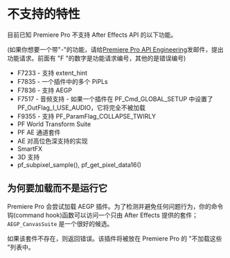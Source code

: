 # 不支持的特性

目前已知 Premiere Pro 不支持 After Effects API 的以下功能。

(如果你想要一个带"-"的功能，请给[Premiere Pro API Engineering](mailto:bbb%40adobe.com)发邮件，提出功能请求。前面有 "F "的数字是功能请求编号，其他的是错误编号)

- F7233 - 支持 extent_hint
- F7835 - 一个插件中的多个 PiPLs
- F7836 - 支持 AEGP
- F7517 - 音频支持 - 如果一个插件在 PF_Cmd_GLOBAL_SETUP 中设置了 PF_OutFlag_I_USE_AUDIO，它将完全不被加载
- F9355 - 支持 PF_ParamFlag_COLLAPSE_TWIRLY
- PF World Transform Suite
- PF AE 通道套件
- AE 对高位色深支持的实现
- SmartFX
- 3D 支持
- pf_subpixel_sample(), pf_get_pixel_data16()

## 为何要加载而不是运行它

Premiere Pro 会尝试加载 AEGP 插件。为了检测并避免任何问题行为，你的命令钩(command hook)函数可以访问一个只由 After Effects 提供的套件；`AEGP_CanvasSuite` 是一个很好的候选。

如果该套件不存在，则返回错误。该插件将被放在 Premiere Pro 的 "不加载这些 "列表中。
